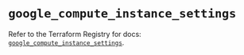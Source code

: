 # `google_compute_instance_settings`

Refer to the Terraform Registry for docs: [`google_compute_instance_settings`](https://registry.terraform.io/providers/hashicorp/google/6.30.0/docs/resources/compute_instance_settings).
